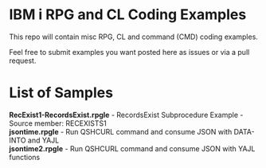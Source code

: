 # IBM i RPG and CL Coding Examples
This repo will contain misc RPG, CL and command (CMD) coding examples.

Feel free to submit examples you want posted here as issues or via a pull request.

# List of Samples
**RecExist1-RecordsExist.rpgle** - RecordsExist Subprocedure Example - Source member: RECEXISTS1   
**jsontime.rpgle** - Run QSHCURL command and consume JSON with DATA-INTO and YAJL  
**jsontime2.rpgle** - Run QSHCURL command and consume JSON with YAJL functions

